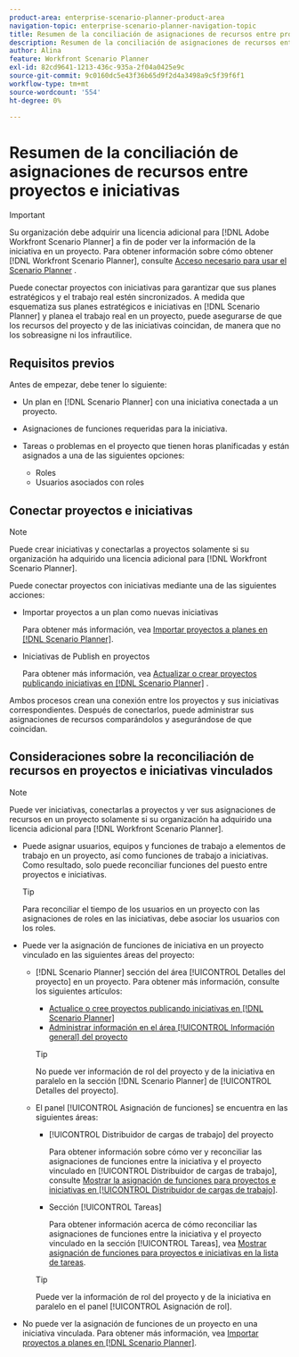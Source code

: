 ```yaml
---
product-area: enterprise-scenario-planner-product-area
navigation-topic: enterprise-scenario-planner-navigation-topic
title: Resumen de la conciliación de asignaciones de recursos entre proyectos e iniciativas
description: Resumen de la conciliación de asignaciones de recursos entre proyectos e iniciativas
author: Alina
feature: Workfront Scenario Planner
exl-id: 82cd9641-1213-436c-935a-2f04a0425e9c
source-git-commit: 9c0160dc5e43f36b65d9f2d4a3498a9c5f39f6f1
workflow-type: tm+mt
source-wordcount: '554'
ht-degree: 0%

---
```


# Resumen de la conciliación de asignaciones de recursos entre proyectos e iniciativas

>[!IMPORTANT]
>
>Su organización debe adquirir una licencia adicional para [!DNL Adobe Workfront Scenario Planner] a fin de poder ver la información de la iniciativa en un proyecto. Para obtener información sobre cómo obtener [!DNL Workfront Scenario Planner], consulte [Acceso necesario para usar el Scenario Planner](../scenario-planner/access-needed-to-use-sp.md) .

<!--
<p data-mc-conditions="QuicksilverOrClassic.Draft mode">(NOTE: two more articles were added to split content from here according to where the reconciling can happen) </p>
-->

Puede conectar proyectos con iniciativas para garantizar que sus planes estratégicos y el trabajo real estén sincronizados. A medida que esquematiza sus planes estratégicos e iniciativas en [!DNL Scenario Planner] y planea el trabajo real en un proyecto, puede asegurarse de que los recursos del proyecto y de las iniciativas coincidan, de manera que no los sobreasigne ni los infrautilice.

## Requisitos previos

Antes de empezar, debe tener lo siguiente:

* Un plan en [!DNL Scenario Planner] con una iniciativa conectada a un proyecto.
* Asignaciones de funciones requeridas para la iniciativa.
* Tareas o problemas en el proyecto que tienen horas planificadas y están asignados a una de las siguientes opciones:

   * Roles
   * Usuarios asociados con roles

## Conectar proyectos e iniciativas

>[!NOTE]
>
>Puede crear iniciativas y conectarlas a proyectos solamente si su organización ha adquirido una licencia adicional para [!DNL Workfront Scenario Planner].

Puede conectar proyectos con iniciativas mediante una de las siguientes acciones:

* Importar proyectos a un plan como nuevas iniciativas

  Para obtener más información, vea [Importar proyectos a planes en [!DNL Scenario Planner]](../scenario-planner/import-projects-to-plans.md).

* Iniciativas de Publish en proyectos

  Para obtener más información, vea [Actualizar o crear proyectos publicando iniciativas en [!DNL Scenario Planner]](../scenario-planner/publish-scenarios-update-projects.md) .

Ambos procesos crean una conexión entre los proyectos y sus iniciativas correspondientes. Después de conectarlos, puede administrar sus asignaciones de recursos comparándolos y asegurándose de que coincidan.

## Consideraciones sobre la reconciliación de recursos en proyectos e iniciativas vinculados

>[!NOTE]
>
>Puede ver iniciativas, conectarlas a proyectos y ver sus asignaciones de recursos en un proyecto solamente si su organización ha adquirido una licencia adicional para [!DNL Workfront Scenario Planner].

* Puede asignar usuarios, equipos y funciones de trabajo a elementos de trabajo en un proyecto, así como funciones de trabajo a iniciativas. Como resultado, solo puede reconciliar funciones del puesto entre proyectos e iniciativas.

  >[!TIP]
  >
  >Para reconciliar el tiempo de los usuarios en un proyecto con las asignaciones de roles en las iniciativas, debe asociar los usuarios con los roles.

* Puede ver la asignación de funciones de iniciativa en un proyecto vinculado en las siguientes áreas del proyecto:

   * [!DNL Scenario Planner] sección del área [!UICONTROL Detalles del proyecto] en un proyecto. Para obtener más información, consulte los siguientes artículos:

      * [Actualice o cree proyectos publicando iniciativas en [!DNL Scenario Planner]](../scenario-planner/publish-scenarios-update-projects.md)
      * [Administrar información en el área [!UICONTROL Información general] del proyecto](../manage-work/projects/manage-projects/understand-project-overview-area.md)

     >[!TIP]
     >
     >No puede ver información de rol del proyecto y de la iniciativa en paralelo en la sección [!DNL Scenario Planner] de [!UICONTROL Detalles del proyecto].

   * El panel [!UICONTROL Asignación de funciones] se encuentra en las siguientes áreas:

      * [!UICONTROL Distribuidor de cargas de trabajo] del proyecto

        Para obtener información sobre cómo ver y reconciliar las asignaciones de funciones entre la iniciativa y el proyecto vinculado en [!UICONTROL Distribuidor de cargas de trabajo], consulte [Mostrar la asignación de funciones para proyectos e iniciativas en [!UICONTROL Distribuidor de cargas de trabajo]](../scenario-planner/show-role-allocation-workload-balancer.md).

      * Sección [!UICONTROL Tareas]

        Para obtener información acerca de cómo reconciliar las asignaciones de funciones entre la iniciativa y el proyecto vinculado en la sección [!UICONTROL Tareas], vea [Mostrar asignación de funciones para proyectos e iniciativas en la lista de tareas](../scenario-planner/show-role-allocation-task-list-nwe.md).

     >[!TIP]
     >
     >Puede ver la información de rol del proyecto y de la iniciativa en paralelo en el panel [!UICONTROL Asignación de rol].

* No puede ver la asignación de funciones de un proyecto en una iniciativa vinculada. Para obtener más información, vea [Importar proyectos a planes en [!DNL Scenario Planner]](../scenario-planner/import-projects-to-plans.md).

  <!--
  <MadCap:conditionalText data-mc-conditions="QuicksilverOrClassic.Draft mode">
  (NOTE: this might change - project job role visibility into initiative)
  </MadCap:conditionalText>
  -->

